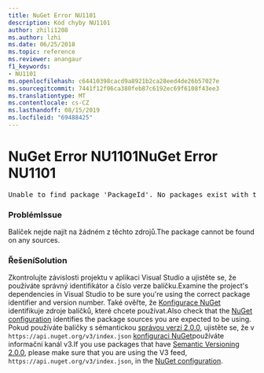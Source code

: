 ```yaml
---
title: NuGet Error NU1101
description: Kód chyby NU1101
author: zhili1208
ms.author: lzhi
ms.date: 06/25/2018
ms.topic: reference
ms.reviewer: anangaur
f1_keywords:
- NU1101
ms.openlocfilehash: c64410398cacd9a8921b2ca28eed4de26b57027e
ms.sourcegitcommit: 7441f12f06ca380feb87c6192ec69f6108f43ee3
ms.translationtype: MT
ms.contentlocale: cs-CZ
ms.lasthandoff: 08/15/2019
ms.locfileid: "69488425"
---
```

# <a name="nuget-error-nu1101"></a><span data-ttu-id="f0dce-103">NuGet Error NU1101</span><span class="sxs-lookup"><span data-stu-id="f0dce-103">NuGet Error NU1101</span></span>

<pre>Unable to find package 'PackageId'. No packages exist with this id in source(s): 'sourceA', 'sourceB', 'sourceC'</pre>

### <a name="issue"></a><span data-ttu-id="f0dce-104">Problém</span><span class="sxs-lookup"><span data-stu-id="f0dce-104">Issue</span></span>
<span data-ttu-id="f0dce-105">Balíček nejde najít na žádném z těchto zdrojů.</span><span class="sxs-lookup"><span data-stu-id="f0dce-105">The package cannot be found on any sources.</span></span>

### <a name="solution"></a><span data-ttu-id="f0dce-106">Řešení</span><span class="sxs-lookup"><span data-stu-id="f0dce-106">Solution</span></span>
<span data-ttu-id="f0dce-107">Zkontrolujte závislosti projektu v aplikaci Visual Studio a ujistěte se, že používáte správný identifikátor a číslo verze balíčku.</span><span class="sxs-lookup"><span data-stu-id="f0dce-107">Examine the project's dependencies in Visual Studio to be sure you're using the correct package identifier and version number.</span></span> <span data-ttu-id="f0dce-108">Také ověřte, že [Konfigurace NuGet](../../consume-packages/Configuring-NuGet-Behavior.md) identifikuje zdroje balíčků, které chcete používat.</span><span class="sxs-lookup"><span data-stu-id="f0dce-108">Also check that the [NuGet configuration](../../consume-packages/Configuring-NuGet-Behavior.md) identifies the package sources you are expected to be using.</span></span> <span data-ttu-id="f0dce-109">Pokud používáte balíčky s sémantickou [správou verzí 2.0.0](../../concepts/package-versioning.md#semantic-versioning-200), ujistěte se, že v `https://api.nuget.org/v3/index.json` [konfiguraci NuGet](../../consume-packages/Configuring-NuGet-Behavior.md)používáte informační kanál v3.</span><span class="sxs-lookup"><span data-stu-id="f0dce-109">If you use packages that have [Semantic Versioning 2.0.0](../../concepts/package-versioning.md#semantic-versioning-200), please make sure that you are using the V3 feed, `https://api.nuget.org/v3/index.json`, in the [NuGet configuration](../../consume-packages/Configuring-NuGet-Behavior.md).</span></span>
